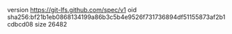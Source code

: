 version https://git-lfs.github.com/spec/v1
oid sha256:bf21b1eb0868134199a86b3c5b4e9526f731736894df51155873af2b1cdbcd08
size 26482
